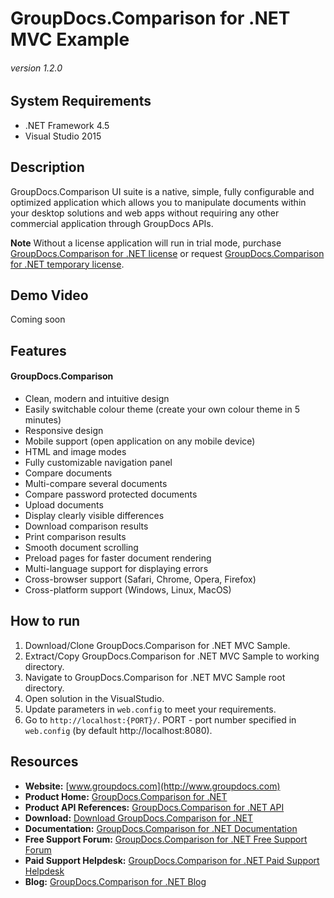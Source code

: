 # GroupDocs.Comparison for .NET MVC Example
###### version 1.2.0


## System Requirements
- .NET Framework 4.5
- Visual Studio 2015


## Description
GroupDocs.Comparison UI suite is a native, simple, fully configurable and optimized application which allows you to manipulate documents within your desktop solutions and web apps without requiring any other commercial application through GroupDocs APIs.

**Note** Without a license application will run in trial mode, purchase [GroupDocs.Comparison for .NET license](https://purchase.groupdocs.com/order-online-step-1-of-8.aspx) or request [GroupDocs.Comparison for .NET temporary license](https://purchase.groupdocs.com/temporary-license).


## Demo Video
Coming soon


## Features
#### GroupDocs.Comparison
- Clean, modern and intuitive design
- Easily switchable colour theme (create your own colour theme in 5 minutes)
- Responsive design
- Mobile support (open application on any mobile device)
- HTML and image modes
- Fully customizable navigation panel
- Compare documents
- Multi-compare several documents
- Compare password protected documents
- Upload documents
- Display clearly visible differences
- Download comparison results
- Print comparison results
- Smooth document scrolling
- Preload pages for faster document rendering
- Multi-language support for displaying errors
- Cross-browser support (Safari, Chrome, Opera, Firefox)
- Cross-platform support (Windows, Linux, MacOS)

## How to run
1. Download/Clone GroupDocs.Comparison for .NET MVC Sample.
2. Extract/Copy GroupDocs.Comparison for .NET MVC Sample to working directory.
3. Navigate to GroupDocs.Comparison for .NET MVC Sample root directory.
4. Open solution in the VisualStudio.
5. Update parameters in `web.config` to meet your requirements.
6. Go to `http://localhost:{PORT}/`.
PORT - port number specified in `web.config` (by default http://localhost:8080).


## Resources
- **Website:** [www.groupdocs.com](http://www.groupdocs.com)
- **Product Home:** [GroupDocs.Comparison for .NET](https://products.groupdocs.com/Comparison/net)
- **Product API References:** [GroupDocs.Comparison for .NET API](https://apireference.groupdocs.com)
- **Download:** [Download GroupDocs.Comparison for .NET](https://downloads.groupdocs.com/Comparison/net)
- **Documentation:** [GroupDocs.Comparison for .NET Documentation](https://docs.groupdocs.com/dashboard.action)
- **Free Support Forum:** [GroupDocs.Comparison for .NET Free Support Forum](https://forum.groupdocs.com/c/Comparison)
- **Paid Support Helpdesk:** [GroupDocs.Comparison for .NET Paid Support Helpdesk](https://helpdesk.groupdocs.com)
- **Blog:** [GroupDocs.Comparison for .NET Blog](https://blog.groupdocs.com/category/groupdocs-Comparison-product-family)
